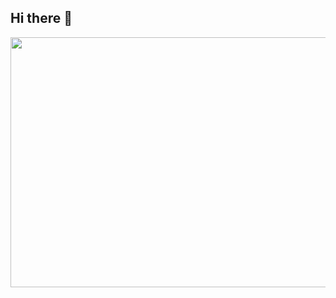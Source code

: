 ## Hi there 👋
<div align="center">
  <img src="https://github.com/user-attachments/assets/dc526542-89d6-47fe-9455-b9455c67e893" width="800" height="400"/>
</div>
















<!--
**mldlcl2022/mldlcl2022** is a ✨ _special_ ✨ repository because its `README.md` (this file) appears on your GitHub profile.

Here are some ideas to get you started:

- 🔭 I’m currently working on ...
- 🌱 I’m currently learning ...
- 👯 I’m looking to collaborate on ...
- 🤔 I’m looking for help with ...
- 💬 Ask me about ...
- 📫 How to reach me: ...
- 😄 Pronouns: ...
- ⚡ Fun fact: ...
-->
